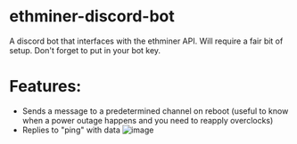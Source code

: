 # ethminer-discord-bot
A discord bot that interfaces with the ethminer API. Will require a fair bit of setup. Don't forget to put in your bot key.

# Features:
- Sends a message to a predetermined channel on reboot (useful to know when a power outage happens and you need to reapply overclocks)
- Replies to "ping" with data
![image](https://user-images.githubusercontent.com/36900762/112730082-1eb9eb80-8f62-11eb-88c8-4621c449bd6e.png)

